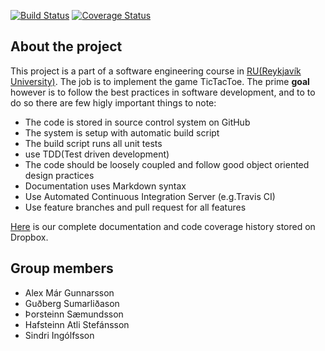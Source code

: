 [![Build Status](https://travis-ci.org/titanicfloatnone/ticTac.svg?branch=master)](https://travis-ci.org/titanicfloatnone/ticTac)
[![Coverage Status](https://coveralls.io/repos/github/titanicfloatnone/ticTac/badge.svg?branch=safeMerging)](https://coveralls.io/github/titanicfloatnone/ticTac?branch=safeMerging)


## About the project
This project is a part of a software engineering course in [RU(Reykjavík University)](https://www.ru.is/). The job is to implement the game TicTacToe.
The prime **goal** however is to follow the best practices in software development, and to to do so there are few higly important things to note:


* The code is stored in source control system on GitHub
* The system is setup with automatic build script
* The build script runs all unit tests
* use TDD(Test driven development)
* The code should be loosely coupled and follow good object oriented
design practices
* Documentation uses Markdown syntax
* Use Automated Continuous Integration Server (e.g.Travis CI)
* Use feature branches and pull request for all features

[Here](https://www.dropbox.com/sh/xwzi7bpgs7nhmaq/AADrmGoYLjbNgMiQn5dXhaZ7a?dl=0) is our complete documentation and code coverage history stored on Dropbox.

## Group members
* Alex Már Gunnarsson
* Guðberg Sumarliðason
* Þorsteinn Sæmundsson
* Hafsteinn Atli Stefánsson
* Sindri Ingólfsson
